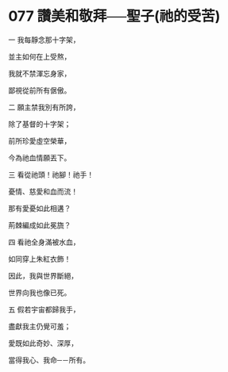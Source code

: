 # 077 讚美和敬拜──聖子(祂的受苦)

一 我每靜念那十字架，

並主如何在上受熬，

我就不禁渾忘身家，

鄙視從前所有倨傲。

二 願主禁我別有所誇，

除了基督的十字架；

前所珍愛虛空榮華，

今為祂血情願丟下。

三 看從祂頭！祂腳！祂手！

憂情、慈愛和血而流！

那有愛憂如此相遘？

荊棘編成如此冕旒？

四 看祂全身滿被水血，

如同穿上朱紅衣飾！

因此，我與世界斷絕，

世界向我也像已死。

五 假若宇宙都歸我手，

盡獻我主仍覺可羞；

愛既如此奇妙、深厚，

當得我心、我命─－所有。

